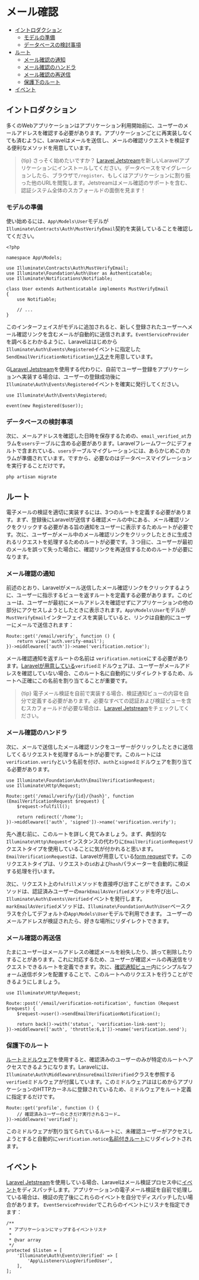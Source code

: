 # メール確認

- [イントロダクション](#introduction)
    - [モデルの準備](#model-preparation)
    - [データベースの検討事項](#database-preparation)
- [ルート](#verification-routing)
    - [メール確認の通知](#the-email-verification-notice)
    - [メール確認のハンドラ](#the-email-verification-handler)
    - [メール確認の再送信](#resending-the-verification-email)
    - [保護下のルート](#protecting-routes)
- [イベント](#events)

<a name="introduction"></a>
## イントロダクション

多くのWebアプリケーションはアプリケーション利用開始前に、ユーザーのメールアドレスを確認する必要があります。アプリケーションごとに再実装しなくても済むように、Laravelはメールを送信し、メールの確認リクエストを検証する便利なメソッドを用意しています。

> {tip} さっそく始めたいですか？ [Laravel Jetstream](https://jetstream.laravel.com)を新しいLaravelアプリケーションにインストールしてください。データベースをマイグレーションしたら、ブラウザで`/register`、もしくはアプリケーションに割り振った他のURLを閲覧します。Jetstreamはメール確認のサポートを含む、認証システム全体のスカフォールドの面倒を見ます！

<a name="model-preparation"></a>
### モデルの準備

使い始めるには、`App\Models\User`モデルが`Illuminate\Contracts\Auth\MustVerifyEmail`契約を実装していることを確認してください。

    <?php

    namespace App\Models;

    use Illuminate\Contracts\Auth\MustVerifyEmail;
    use Illuminate\Foundation\Auth\User as Authenticatable;
    use Illuminate\Notifications\Notifiable;

    class User extends Authenticatable implements MustVerifyEmail
    {
        use Notifiable;

        // ...
    }

このインターフェイスがモデルに追加されると、新しく登録されたユーザーへメール確認リンクを含むメールが自動的に送信されます。`EventServiceProvider`を調べるとわかるように、Laravelははじめから`Illuminate\Auth\Events\Registered`イベントに指定した`SendEmailVerificationNotification`[リスナ](/docs/{{version}}/events)を用意しています。

G[Laravel Jetstream](https://jetstream.laravel.com)を使用する代わりに、自前でユーザー登録をアプリケーションへ実装する場合は、ユーザーの登録成功後に`Illuminate\Auth\Events\Registered`イベントを確実に発行してください。

    use Illuminate\Auth\Events\Registered;

    event(new Registered($user));

<a name="database-preparation"></a>
### データベースの検討事項

次に、メールアドレスを確認した日時を保存するための、`email_verified_at`カラムを`users`テーブルに含める必要があります。Laravelフレームワークにデフォルトで含まれている、`users`テーブルマイグレーションには、あらかじめこのカラムが準備されています。ですから、必要なのはデータベースマイグレーションを実行することだけです。

    php artisan migrate

<a name="verification-routing"></a>
## ルート

電子メールの検証を適切に実装するには、3つのルートを定義する必要があります。まず、登録後にLaravelが送信する確認メールの中にある、メール確認リンクをクリックする必要がある旨の通知をユーザーに表示するためルートが必要です。次に、ユーザーがメール中のメール確認リンクをクリックしたときに生成されるリクエストを処理するためのルートが必要です。３つ目に、ユーザーが最初のメールを誤って失った場合に、確認リンクを再送信するためのルートが必要になります。

<a name="the-email-verification-notice"></a>
### メール確認の通知

前述のとおり、Laravelがメール送信したメール確認リンクをクリックするように、ユーザーに指示するビューを返すルートを定義する必要があります。このビューは、ユーザーが最初にメールアドレスを確認せずにアプリケーションの他の部分にアクセスしようとしたときに表示されます。`App\Models\User`モデルが`MustVerifyEmail`インターフェイスを実装していると、リンクは自動的にユーザーにメールで送信されます：

    Route::get('/email/verify', function () {
        return view('auth.verify-email');
    })->middleware(['auth'])->name('verification.notice');

メール確認通知を返すルートの名前は `verification.notice`にする必要があります。[Laravelが用意している](#protecting-routes)`verified`ミドルウェアは、ユーザーがメールアドレスを確認していない場合、このルート名に自動的にリダイレクトするため、ルートへ正確にこの名前を割り当てることが重要です。

> {tip} 電子メール検証を自前で実装する場合、検証通知ビューの内容を自分で定義する必要があります。必要なすべての認証および検証ビューを含むスカフォールドが必要な場合は、[Laravel Jetstream](https://jetstream.laravel.com)をチェックしてください。

<a name="the-email-verification-handler"></a>
### メール確認のハンドラ

次に、メールで送信したメール確認リンクをユーザーがクリックしたときに送信してくるリクエストを処理するルートが必要です。このルートには`verification.verify`という名前を付け、`auth`と`signed`ミドルウェアを割り当てる必要があります。

    use Illuminate\Foundation\Auth\EmailVerificationRequest;
    use Illuminate\Http\Request;

    Route::get('/email/verify/{id}/{hash}', function (EmailVerificationRequest $request) {
        $request->fulfill();

        return redirect('/home');
    })->middleware(['auth', 'signed'])->name('verification.verify');

先へ進む前に、このルートを詳しく見てみましょう。まず、典型的な`Illuminate\Http\Request`インスタンスの代わりに`EmailVerificationRequest`リクエストタイプを使用していることに気が付かれると思います。`EmailVerificationRequest`は、Laravelが用意している[form request](/docs/{{version}}/validation#form-request-validation)です。このリクエストタイプは、リクエストの`id`および`hash`パラメーターを自動的に検証する処理を行います。

次に、リクエスト上の`fulfill`メソッドを直接呼び出すことができます。このメソッドは、認証済みユーザーの`markEmailAsVerified`メソッドを呼び出し、`Illuminate\Auth\Events\Verified`イベントを発行します。`markEmailAsVerified`メソッドは、`Illuminate\Foundation\Auth\User`ベースクラスを介してデフォルトの`App\Models\User`モデルで利用できます。 ユーザーのメールアドレスが検証されたら、好きな場所にリダイレクトできます。

<a name="resending-the-verification-email"></a>
### メール確認の再送信

たまにユーザーはメールアドレスの確認メールを紛失したり、誤って削除したりすることがあります。これに対応するため、ユーザーが確認メールの再送信をリクエストできるルートを定義できます。次に、[確認通知ビュー](#the-email-verification-notice)内にシンプルなフォーム送信ボタンを配置することで、このルートへのリクエストを行うことができるようにしましょう。

    use Illuminate\Http\Request;

    Route::post('/email/verification-notification', function (Request $request) {
        $request->user()->sendEmailVerificationNotification();

        return back()->with('status', 'verification-link-sent');
    })->middleware(['auth', 'throttle:6,1'])->name('verification.send');

<a name="protecting-routes"></a>
### 保護下のルート

[ルートミドルウェア](/docs/{{version}}/middleware)を使用すると、確認済みのユーザーのみが特定のルートへアクセスできるようになります。Laravelには、`Illuminate\Auth\Middleware\EnsureEmailIsVerified`クラスを参照する`verified`ミドルウェアが付属しています。このミドルウェアははじめからアプリケーションのHTTPカーネルに登録されているため、ミドルウェアをルート定義に指定するだけです。

    Route::get('profile', function () {
        // 確認済みユーザーのときだけ実行されるコード…
    })->middleware('verified');

このミドルウェアが割り当てられているルートに、未確認ユーザーがアクセスしようとすると自動的に`verification.notice`[名前付きルート](/docs/{{version}}/routing#named-routes)にリダイレクトされます。

<a name="events"></a>
## イベント

[Laravel Jetstream](https://jetstream.laravel.com)を使用している場合、Laravelはメール検証プロセス中に[イベント](/docs/{{version}}/events)をディスパッチします。アプリケーションの電子メール検証を自前で処理している場合は、検証の完了後にこれらのイベントを自分でディスパッチしたい場合があります。 `EventServiceProvider`でこれらのイベントにリスナを指定できます：

    /**
     * アプリケーションにマップするイベントリスナ
     *
     * @var array
     */
    protected $listen = [
        'Illuminate\Auth\Events\Verified' => [
            'App\Listeners\LogVerifiedUser',
        ],
    ];
